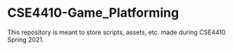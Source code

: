 # CSE4410-Game_Platforming

This repository is meant to store scripts, assets, etc. made during CSE4410 Spring 2021.
